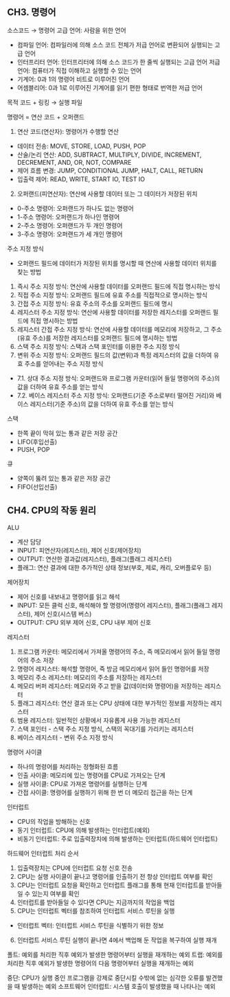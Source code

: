 ## CH3. 명령어

소스코드 → 명령어
고급 언어: 사람을 위한 언어
- 컴파일 언어: 컴파일러에 의해 소스 코드 전체가 저급 언어로 변환되어 실행되는 고급 언어
- 인터프리터 언어: 인터프리터에 의해 소스 코드가 한 줄씩 실행되는 고급 언어
저급 언어: 컴퓨터가 직접 이해하고 실행할 수 있는 언어
- 기계어: 0과 1의 명령어 비트로 이루어진 언어
- 어셈블리어: 0과 1로 이루어진 기계어를 읽기 편한 형태로 번역한 저급 언어

목적 코드 + 링킹 → 실행 파일

명령어 = 연산 코드 + 오퍼랜드
1. 연산 코드(연산자): 명령어가 수행할 연산
- 데이터 전송: MOVE, STORE, LOAD, PUSH, POP
- 산술/논리 연산: ADD, SUBTRACT, MULTIPLY, DIVIDE, INCREMENT, DECREMENT, AND, OR, NOT, COMPARE
- 제어 흐름 변경: JUMP, CONDITIONAL JUMP, HALT, CALL, RETURN
- 입출력 제어: READ, WRITE, START IO, TEST IO
2. 오퍼랜드(피연산자): 연산에 사용할 데이터 또는 그 데이터가 저장된 위치
- 0-주소 명령어: 오퍼랜드가 하나도 없는 명령어
- 1-주소 명령어: 오퍼랜드가 하나인 명령어
- 2-주소 명령어: 오퍼랜드가 두 개인 명령어
- 3-주소 명령어: 오퍼랜드가 세 개인 명령어

주소 지정 방식
- 오퍼랜드 필드에 데이터가 저장된 위치를 명시할 때 연산에 사용할 데이터 위치를 찾는 방법
1. 즉시 주소 지정 방식: 연산에 사용할 데이터를 오퍼랜드 필드에 직접 명시하는 방식
2. 직접 주소 지정 방식: 오퍼랜드 필드에 유효 주소를 직접적으로 명시하는 방식
3. 간접 주소 지정 방식: 유효 주소의 주소를 오퍼랜드 필드에 명시
4. 레지스터 주소 지정 방식: 연산에 사용할 데이터를 저장한 레지스터를 오퍼랜드 필드에 직접 명시하는 방법
5. 레지스터 간접 주소 지정 방식: 연산에 사용할 데이터를 메모리에 저장하고, 그 주소(유효 주소)를 저장한 레지스터를 오퍼랜드 필드에 명시하는 방법
6. 스택 주소 지정 방식: 스택과 스택 포인터를 이용한 주소 지정 방식
7. 변위 주소 지정 방식: 오퍼랜드 필드의 값(변위)과 특정 레지스터의 값을 더하여 유효 주소를 얻어내는 주소 지정 방식
- 7.1. 상대 주소 지정 방식: 오퍼랜드와 프로그램 카운터(읽어 들일 명령어의 주소)의 값을 더하여 유효 주소를 얻는 방식
- 7.2. 베이스 레지스터 주소 지정 방식: 오퍼랜드(기준 주소로부터 떨어진 거리)와 베이스 레지스터(기준 주소)의 값을 더하여 유효 주소를 얻는 방식

스택
- 한쪽 끝이 막혀 있는 통과 같은 저장 공간
- LIFO(후입선출)
- PUSH, POP

큐
- 양쪽이 뚫려 있는 통과 같은 저장 공간
- FIFO(선입선출)


## CH4. CPU의 작동 원리

ALU
- 계산 담당
- INPUT: 피연산자(레지스터), 제어 신호(제어장치)
- OUTPUT: 연산한 결과값(레지스터), 플래그(플래그 레지스터)
- 플래그: 연산 결과에 대한 추가적인 상태 정보(부호, 제로, 캐리, 오버플로우 등)

제어장치
- 제어 신호를 내보내고 명령어를 읽고 해석
- INPUT: 모든 클럭 신호, 해석해야 할 명령어(명령어 레지스터), 플래그(플래그 레지스터), 제어 신호(시스템 버스)
- OUTPUT: CPU 외부 제어 신호, CPU 내부 제어 신호

레지스터
1. 프로그램 카운터: 메모리에서 가져올 명령어의 주소, 즉 메모리에서 읽어 들일 명령어의 주소 저장
2. 명령어 레지스터: 해석할 명령어, 즉 방금 메모리에서 읽어 들인 명령어를 저장
3. 메모리 주소 레지스터: 메모리의 주소를 저장하는 레지스터
4. 메모리 버퍼 레지스터: 메모리와 주고 받을 값(데이터와 명령어)을 저장하는 레지스터
5. 플래그 레지스터: 연산 결과 또는 CPU 상태에 대한 부가적인 정보를 저장하는 레지스터
6. 범용 레지스터: 일반적인 상황에서 자유롭게 사용 가능한 레지스터
7. 스택 포인터 - 스택 주소 지정 방식, 스택의 꼭대기를 가리키는 레지스터
8. 베이스 레지스터 - 변위 주소 지정 방식

명령어 사이클
- 하나의 명령어를 처리하는 정형화된 흐름
- 인출 사이클: 메모리에 있는 명령어를 CPU로 가져오는 단계
- 실행 사이클: CPU로 가져온 명령어를 실행하는 단계
- 간접 사이클: 명령어를 실행하기 위해 한 번 더 메모리 접근을 하는 단계

인터럽트
- CPU의 작업을 방해하는 신호
- 동기 인터럽트: CPU에 의해 발생하는 인터럽트(예외)
- 비동기 인터럽트: 주로 입출력장치에 의해 발생하는 인터럽트(하드웨어 인터럽트)

하드웨어 인터럽트 처리 순서
1. 입출력장치는 CPU에 인터럽트 요청 신호 전송
2. CPU는 실행 사이클이 끝나고 명령어를 인출하기 전 항상 인터럽트 여부를 확인
3. CPU는 인터럽트 요청을 확인하고 인터럽트 플래그를 통해 현재 인터럽트를 받아들일 수 있는지 여부를 확인
4. 인터럽트를 받아들일 수 있다면 CPU는 지금까지의 작업을 백업
5. CPU는 인터럽트 벡터를 참조하여 인터럽트 서비스 루틴을 실행
- 인터럽트 벡터: 인터럽트 서비스 루틴을 식별하기 위한 정보
6. 인터럽트 서비스 루틴 실행이 끝나면 4에서 백업해 둔 작업을 복구하여 실행 재개

폴트: 예외를 처리한 직후 예외가 발생한 명령어부터 실행을 재개하는 예외
트랩: 예외를 처리한 직후 예외가 발생한 명령어의 다음 명령어부터 실행을 재개하는 예외

중단: CPU가 실행 중인 프로그램을 강제로 중단시킬 수밖에 없는 심각한 오류를 발견했을 때 발생하는 예외
소프트웨어 인터럽트: 시스템 호출이 발생했을 때 나타나는 예외

